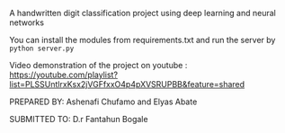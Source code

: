 A handwritten digit classification project using deep learning and neural networks

You can install the modules from requirements.txt and run the server by ```python server.py```

Video demonstration of the project on youtube : https://youtube.com/playlist?list=PLSSUntlrxKsx2jVGFfxxO4p4pXVSRUPBB&feature=shared

PREPARED BY: Ashenafi Chufamo and Elyas Abate

SUBMITTED TO: D.r Fantahun Bogale

